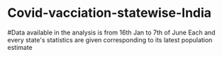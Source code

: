 # Covid-vacciation-statewise-India
#Data available in the analysis is from 16th Jan to 7th of June
Each and every state's statistics are given corresponding to its latest population estimate
